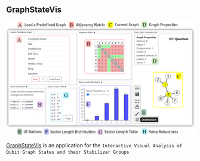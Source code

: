 ## GraphStateVis

[![GraphStateVis](https://github.com/GraphStateVis/app/blob/main/figures/graphstatevis_components.png?raw=true)](https://graphstatevis.github.io/app)

[GraphStateVis](https://graphstatevis.github.io/app) is an application for the `Interactive Visual Analysis of Qubit Graph States and their Stabilizer Groups`
